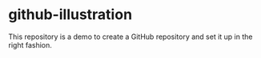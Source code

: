 # github-illustration
This repository is a demo to create a GitHub repository and set it up in the right fashion.
